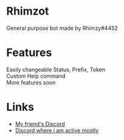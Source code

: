 # Rhimzot
General purpose bot made by Rhimzy#4452

# Features
Easily changeable Status, Prefix, Token <br/> 
Custom Help command <br/>
More features soon <br/>
# Links
* [My friend's Discord](http://discord.fanaticsmp.gq)
* [Discord where i am active mostly](https://dsc.gg/tech18)
